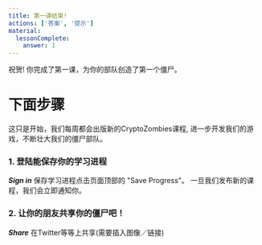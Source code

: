 ```yaml
---
title: 第一课结束!
actions: ['答案', '提示']
material:
  lessonComplete:
    answer: 1
---
```


祝贺! 你完成了第一课，为你的部队创造了第一个僵尸。

# 下面步骤

这只是开始，我们每周都会出版新的CryptoZombies课程, 进一步开发我们的游戏，不断壮大我们的僵尸部队。
### 1. 登陆能保存你的学习进程

**_Sign in_** 保存学习进程点击页面顶部的 "Save Progress"。 一旦我们发布新的课程，我们会立即通知你。

### 2. 让你的朋友共享你的僵尸吧！

**_Share_** 在Twitter等等上共享(需要插入图像／链接)
